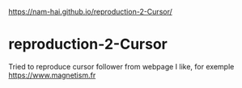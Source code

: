 https://nam-hai.github.io/reproduction-2-Cursor/

# reproduction-2-Cursor
Tried to reproduce cursor follower from webpage I like, for exemple https://www.magnetism.fr
